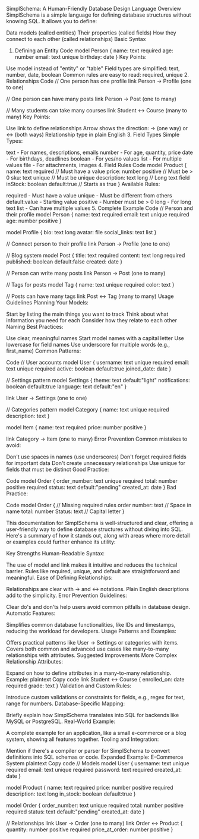 SimplSchema: A Human-Friendly Database Design Language
Overview
SimplSchema is a simple language for defining database structures without knowing SQL. It allows you to define:

Data models (called entities)
Their properties (called fields)
How they connect to each other (called relationships)
Basic Syntax

1. Defining an Entity
   Code
   model Person {
   name: text required
   age: number
   email: text unique
   birthday: date
   }
   Key Points:

Use model instead of "entity" or "table"
Field types are simplified: text, number, date, boolean
Common rules are easy to read: required, unique 2. Relationships
Code
// One person has one profile
link Person -> Profile (one to one)

// One person can have many posts
link Person -> Post (one to many)

// Many students can take many courses
link Student <-> Course (many to many)
Key Points:

Use link to define relationships
Arrow shows the direction: -> (one way) or <-> (both ways)
Relationship type in plain English 3. Field Types
Simple Types:

text - For names, descriptions, emails
number - For age, quantity, price
date - For birthdays, deadlines
boolean - For yes/no values
list - For multiple values
file - For attachments, images 4. Field Rules
Code
model Product {
name: text required // Must have a value
price: number positive // Must be > 0
sku: text unique // Must be unique
description: text long // Long text field
inStock: boolean default:true // Starts as true
}
Available Rules:

required - Must have a value
unique - Must be different from others
default:value - Starting value
positive - Number must be > 0
long - For long text
list - Can have multiple values 5. Complete Example
Code
// Person and their profile
model Person {
name: text required
email: text unique required
age: number positive
}

model Profile {
bio: text long
avatar: file
social_links: text list
}

// Connect person to their profile
link Person -> Profile (one to one)

// Blog system
model Post {
title: text required
content: text long required
published: boolean default:false
created: date
}

// Person can write many posts
link Person -> Post (one to many)

// Tags for posts
model Tag {
name: text unique required
color: text
}

// Posts can have many tags
link Post <-> Tag (many to many)
Usage Guidelines
Planning Your Models:

Start by listing the main things you want to track
Think about what information you need for each
Consider how they relate to each other
Naming Best Practices:

Use clear, meaningful names
Start model names with a capital letter
Use lowercase for field names
Use underscore for multiple words (e.g., first_name)
Common Patterns:

Code
// User accounts
model User {
username: text unique required
email: text unique required
active: boolean default:true
joined_date: date
}

// Settings pattern
model Settings {
theme: text default:"light"
notifications: boolean default:true
language: text default:"en"
}

link User -> Settings (one to one)

// Categories pattern
model Category {
name: text unique required
description: text
}

model Item {
name: text required
price: number positive
}

link Category -> Item (one to many)
Error Prevention
Common mistakes to avoid:

Don't use spaces in names (use underscores)
Don't forget required fields for important data
Don't create unnecessary relationships
Use unique for fields that must be distinct
Good Practice:

Code
model Order {
order_number: text unique required
total: number positive required
status: text default:"pending"
created_at: date
}
Bad Practice:

Code
model Order {
// Missing required rules
order number: text // Space in name
total: number
Status: text // Capital letter
}

This documentation for SimplSchema is well-structured and clear, offering a user-friendly way to define database structures without diving into SQL. Here's a summary of how it stands out, along with areas where more detail or examples could further enhance its utility:

Key Strengths
Human-Readable Syntax:

The use of model and link makes it intuitive and reduces the technical barrier.
Rules like required, unique, and default are straightforward and meaningful.
Ease of Defining Relationships:

Relationships are clear with -> and <-> notations.
Plain English descriptions add to the simplicity.
Error Prevention Guidelines:

Clear do's and don'ts help users avoid common pitfalls in database design.
Automatic Features:

Simplifies common database functionalities, like IDs and timestamps, reducing the workload for developers.
Usage Patterns and Examples:

Offers practical patterns like User -> Settings or categories with items.
Covers both common and advanced use cases like many-to-many relationships with attributes.
Suggested Improvements
More Complex Relationship Attributes:

Expand on how to define attributes in a many-to-many relationship.
Example:
plaintext
Copy code
link Student <-> Course {
enrolled_on: date required
grade: text
}
Validation and Custom Rules:

Introduce custom validations or constraints for fields, e.g., regex for text, range for numbers.
Database-Specific Mapping:

Briefly explain how SimplSchema translates into SQL for backends like MySQL or PostgreSQL.
Real-World Example:

A complete example for an application, like a small e-commerce or a blog system, showing all features together.
Tooling and Integration:

Mention if there's a compiler or parser for SimplSchema to convert definitions into SQL schemas or code.
Expanded Example: E-Commerce System
plaintext
Copy code
// Models
model User {
username: text unique required
email: text unique required
password: text required
created_at: date
}

model Product {
name: text required
price: number positive required
description: text long
in_stock: boolean default:true
}

model Order {
order_number: text unique required
total: number positive required
status: text default:"pending"
created_at: date
}

// Relationships
link User -> Order (one to many)
link Order <-> Product {
quantity: number positive required
price_at_order: number positive
}
